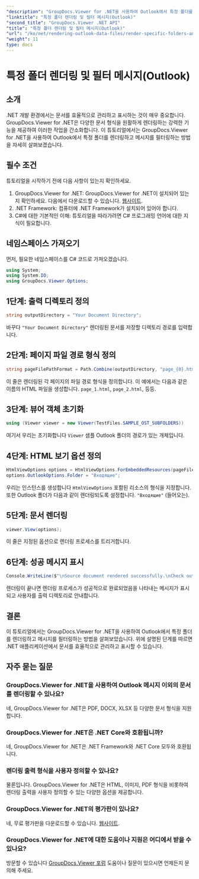 ```yaml
---
"description": "GroupDocs.Viewer for .NET을 사용하여 Outlook에서 특정 폴더를 렌더링하고 메시지를 필터링하는 방법을 알아보세요. .NET 애플리케이션에서 문서 관리를 간소화하세요."
"linktitle": "특정 폴더 렌더링 및 필터 메시지(Outlook)"
"second_title": "GroupDocs.Viewer .NET API"
"title": "특정 폴더 렌더링 및 필터 메시지(Outlook)"
"url": "/ko/net/rendering-outlook-data-files/render-specific-folders-and-filter-messages-outlook/"
"weight": 11
type: docs
---
```

# 특정 폴더 렌더링 및 필터 메시지(Outlook)

## 소개
.NET 개발 환경에서는 문서를 효율적으로 관리하고 표시하는 것이 매우 중요합니다. GroupDocs.Viewer for .NET은 다양한 문서 형식을 원활하게 렌더링하는 강력한 기능을 제공하여 이러한 작업을 간소화합니다. 이 튜토리얼에서는 GroupDocs.Viewer for .NET을 사용하여 Outlook에서 특정 폴더를 렌더링하고 메시지를 필터링하는 방법을 자세히 살펴보겠습니다.
## 필수 조건
튜토리얼을 시작하기 전에 다음 사항이 있는지 확인하세요.
1. GroupDocs.Viewer for .NET: GroupDocs.Viewer for .NET이 설치되어 있는지 확인하세요. 다음에서 다운로드할 수 있습니다. [웹사이트](https://releases.groupdocs.com/viewer/net/).
2. .NET Framework: 컴퓨터에 .NET Framework가 설치되어 있어야 합니다.
3. C#에 대한 기본적인 이해: 튜토리얼을 따라가려면 C# 프로그래밍 언어에 대한 지식이 필요합니다.

## 네임스페이스 가져오기
먼저, 필요한 네임스페이스를 C# 코드로 가져오겠습니다.
```csharp
using System;
using System.IO;
using GroupDocs.Viewer.Options;
```

## 1단계: 출력 디렉토리 정의
```csharp
string outputDirectory = "Your Document Directory";
```
바꾸다 `"Your Document Directory"` 렌더링된 문서를 저장할 디렉토리 경로를 입력합니다.
## 2단계: 페이지 파일 경로 형식 정의
```csharp
string pageFilePathFormat = Path.Combine(outputDirectory, "page_{0}.html");
```
이 줄은 렌더링된 각 페이지의 파일 경로 형식을 정의합니다. 이 예에서는 다음과 같은 이름의 HTML 파일을 생성합니다. `page_1.html`, `page_2.html`, 등등.
## 3단계: 뷰어 객체 초기화
```csharp
using (Viewer viewer = new Viewer(TestFiles.SAMPLE_OST_SUBFOLDERS))
```
여기서 우리는 초기화합니다 `Viewer` 샘플 Outlook 폴더의 경로가 있는 개체입니다.
## 4단계: HTML 보기 옵션 정의
```csharp
HtmlViewOptions options = HtmlViewOptions.ForEmbeddedResources(pageFilePathFormat);
options.OutlookOptions.Folder = "Входящие";
```
우리는 인스턴스를 생성합니다 `HtmlViewOptions` 포함된 리소스의 형식을 지정합니다. 또한 Outlook 폴더가 다음과 같이 렌더링되도록 설정합니다. `"Входящие"` (들어오는).
## 5단계: 문서 렌더링
```csharp
viewer.View(options);
```
이 줄은 지정된 옵션으로 렌더링 프로세스를 트리거합니다.
## 6단계: 성공 메시지 표시
```csharp
Console.WriteLine($"\nSource document rendered successfully.\nCheck output in {outputDirectory}.");
```
렌더링이 끝나면 렌더링 프로세스가 성공적으로 완료되었음을 나타내는 메시지가 표시되고 사용자를 출력 디렉토리로 안내합니다.

## 결론
이 튜토리얼에서는 GroupDocs.Viewer for .NET을 사용하여 Outlook에서 특정 폴더를 렌더링하고 메시지를 필터링하는 방법을 살펴보았습니다. 위에 설명된 단계를 따르면 .NET 애플리케이션에서 문서를 효율적으로 관리하고 표시할 수 있습니다.
## 자주 묻는 질문
### GroupDocs.Viewer for .NET을 사용하여 Outlook 메시지 이외의 문서를 렌더링할 수 있나요?
네, GroupDocs.Viewer for .NET은 PDF, DOCX, XLSX 등 다양한 문서 형식을 지원합니다.
### GroupDocs.Viewer for .NET은 .NET Core와 호환됩니까?
네, GroupDocs.Viewer for .NET은 .NET Framework와 .NET Core 모두와 호환됩니다.
### 렌더링 출력 형식을 사용자 정의할 수 있나요?
물론입니다. GroupDocs.Viewer for .NET은 HTML, 이미지, PDF 형식을 비롯하여 렌더링 출력을 사용자 정의할 수 있는 다양한 옵션을 제공합니다.
### GroupDocs.Viewer for .NET의 평가판이 있나요?
네, 무료 평가판을 다운로드할 수 있습니다. [웹사이트](https://releases.groupdocs.com/).
### GroupDocs.Viewer for .NET에 대한 도움이나 지원은 어디에서 받을 수 있나요?
방문할 수 있습니다 [GroupDocs.Viewer 포럼](https://forum.groupdocs.com/c/viewer/9) 도움이나 질문이 있으시면 언제든지 문의해 주세요.